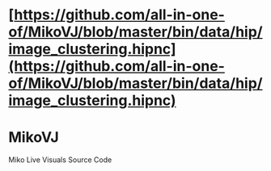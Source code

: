 # [https://github.com/all-in-one-of/MikoVJ/blob/master/bin/data/hip/image_clustering.hipnc](https://github.com/all-in-one-of/MikoVJ/blob/master/bin/data/hip/image_clustering.hipnc)

# MikoVJ
Miko Live Visuals Source Code
